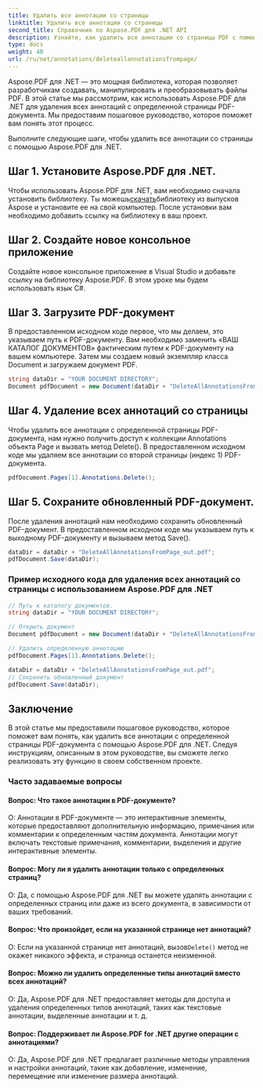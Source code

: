 ```yaml
---
title: Удалить все аннотации со страницы
linktitle: Удалить все аннотации со страницы
second_title: Справочник по Aspose.PDF для .NET API
description: Узнайте, как удалить все аннотации со страницы PDF с помощью Aspose.PDF для .NET, используя это пошаговое руководство.
type: docs
weight: 40
url: /ru/net/annotations/deleteallannotationsfrompage/
---
```

Aspose.PDF для .NET — это мощная библиотека, которая позволяет разработчикам создавать, манипулировать и преобразовывать файлы PDF. В этой статье мы рассмотрим, как использовать Aspose.PDF для .NET для удаления всех аннотаций с определенной страницы PDF-документа. Мы предоставим пошаговое руководство, которое поможет вам понять этот процесс.

Выполните следующие шаги, чтобы удалить все аннотации со страницы с помощью Aspose.PDF для .NET.

## Шаг 1. Установите Aspose.PDF для .NET.

 Чтобы использовать Aspose.PDF для .NET, вам необходимо сначала установить библиотеку. Ты можешь[скачать](https://releases.aspose.com/pdf/net/)библиотеку из выпусков Aspose и установите ее на свой компьютер. После установки вам необходимо добавить ссылку на библиотеку в ваш проект.

## Шаг 2. Создайте новое консольное приложение

Создайте новое консольное приложение в Visual Studio и добавьте ссылку на библиотеку Aspose.PDF. В этом уроке мы будем использовать язык C#.

## Шаг 3. Загрузите PDF-документ

В предоставленном исходном коде первое, что мы делаем, это указываем путь к PDF-документу. Вам необходимо заменить «ВАШ КАТАЛОГ ДОКУМЕНТОВ» фактическим путем к PDF-документу на вашем компьютере. Затем мы создаем новый экземпляр класса Document и загружаем документ PDF.

```csharp
string dataDir = "YOUR DOCUMENT DIRECTORY";
Document pdfDocument = new Document(dataDir + "DeleteAllAnnotationsFromPage.pdf");
```

## Шаг 4. Удаление всех аннотаций со страницы

Чтобы удалить все аннотации с определенной страницы PDF-документа, нам нужно получить доступ к коллекции Annotations объекта Page и вызвать метод Delete(). В предоставленном исходном коде мы удаляем все аннотации со второй страницы (индекс 1) PDF-документа.

```csharp
pdfDocument.Pages[1].Annotations.Delete();
```

## Шаг 5. Сохраните обновленный PDF-документ.

После удаления аннотаций нам необходимо сохранить обновленный PDF-документ. В предоставленном исходном коде мы указываем путь к выходному PDF-документу и вызываем метод Save().

```csharp
dataDir = dataDir + "DeleteAllAnnotationsFromPage_out.pdf";
pdfDocument.Save(dataDir);
```

### Пример исходного кода для удаления всех аннотаций со страницы с использованием Aspose.PDF для .NET

```csharp
// Путь к каталогу документов.
string dataDir = "YOUR DOCUMENT DIRECTORY";

// Открыть документ
Document pdfDocument = new Document(dataDir + "DeleteAllAnnotationsFromPage.pdf");

// Удалить определенную аннотацию
pdfDocument.Pages[1].Annotations.Delete();

dataDir = dataDir + "DeleteAllAnnotationsFromPage_out.pdf";
// Сохранить обновленный документ
pdfDocument.Save(dataDir);
``` 

## Заключение

В этой статье мы предоставили пошаговое руководство, которое поможет вам понять, как удалить все аннотации с определенной страницы PDF-документа с помощью Aspose.PDF для .NET. Следуя инструкциям, описанным в этом руководстве, вы сможете легко реализовать эту функцию в своем собственном проекте.

### Часто задаваемые вопросы

#### Вопрос: Что такое аннотации в PDF-документе?

О: Аннотации в PDF-документе — это интерактивные элементы, которые предоставляют дополнительную информацию, примечания или комментарии к определенным частям документа. Аннотации могут включать текстовые примечания, комментарии, выделения и другие интерактивные элементы.

#### Вопрос: Могу ли я удалить аннотации только с определенных страниц?

О: Да, с помощью Aspose.PDF для .NET вы можете удалять аннотации с определенных страниц или даже из всего документа, в зависимости от ваших требований.

#### Вопрос: Что произойдет, если на указанной странице нет аннотаций?

 О: Если на указанной странице нет аннотаций, вызов`Delete()` метод не окажет никакого эффекта, и страница останется неизменной.

#### Вопрос: Можно ли удалить определенные типы аннотаций вместо всех аннотаций?

О: Да, Aspose.PDF для .NET предоставляет методы для доступа и удаления определенных типов аннотаций, таких как текстовые аннотации, выделенные аннотации и т. д.

#### Вопрос: Поддерживает ли Aspose.PDF for .NET другие операции с аннотациями?

О: Да, Aspose.PDF для .NET предлагает различные методы управления и настройки аннотаций, такие как добавление, изменение, перемещение или изменение размера аннотаций.